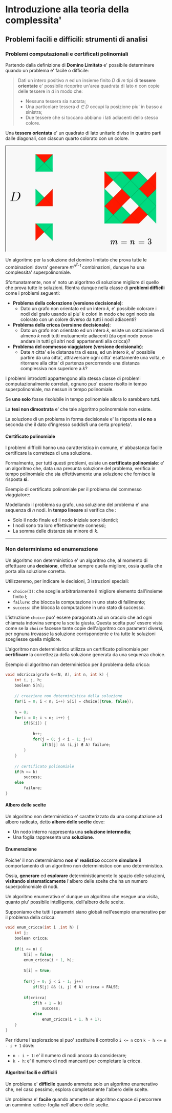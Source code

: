 # Introduzione alla teoria della complessita'

## Problemi facili e difficili: strumenti di analisi

### Problemi computazionali e certificati polinomiali

Partendo dalla definizione di **Domino Limitato** e' possibile determinare quando un problema e' facile o difficile:
> Dati un intero positivo _n_ ed un insieme finito _D_ di _m_ tipi di **tessere orientate** e' possibile ricoprire un'area quadrata di lato _n_ con copie delle tessere in _d_ in modo che:
> * Nessuna tessera sia ruotata;
> * Una particolare tessera _d ∈ D_ occupi la posizione piu' in basso a sinistra;
> * Due tessere che si toccano abbiano i lati adiacenti dello stesso colore.

Una **tessera orientata** e' un quadrato di lato unitario diviso in quattro parti dalle diagonali, con ciascun quarto colorato con un colore.

![M11_domino_limitato](md_resources/M11_domino_limitato.png)

Un algoritmo per la soluzione del domino limitato che prova tutte le combinazioni dovra' generare _m<sup>n<sup>2</sup>-1</sup>_ combinazioni, dunque ha una complessita' superpolinomiale.

Sfortunatamente, non e' noto un algoritmo di soluzione migliore di quello che prova tutte le soluzioni. Rientra dunque nella classe di **problemi difficili** come i problemi seguenti:
* **Problema della colorazione (versione decisionale)**:
  * Dato un grafo non orientato ed un intero _k_, e' possibile colorare i nodi del grafo usando al piu' _k_ colori in modo che ogni nodo sia colorato con un colore diverso da tutti i nodi adiacenti?
* **Problema della cricca (versione decisionale)**:
  * Dato un grafo non orientato ed un intero _k_, esiste un sottoinsieme di almeno _k_ nodi tutti mutuamente adiacenti (da ogni nodo posso andare in tutti gli altri nodi appartenenti alla cricca)?
* **Problema del commesso viaggiatore (versione decisionale)**:
  * Date _n_ citta' e le distanze tra di esse, ed un intero _k_, e' possibile partire da una citta', attraversare ogni citta' esattamente una volta, e ritornare alla citta' di partenza percorrendo una distanza complessiva non superiore a _k_?

I problemi introdotti appartengono alla stessa classe di problemi computazionalmente correlati, ognuno puo' essere risolto in tempo superpolinomiale, ma nessun in tempo polinomiale.

Se **uno solo** fosse risolubile in tempo polinomiale allora lo sarebbero tutti.

La **tesi non dimostrata** e' che tale algoritmo polinommiale non esiste.

La soluzione di un problema in forma decisionale e' la risposta **si o no** a seconda che il dato d'ingresso soddisfi una certa proprieta'.

#### Certificato polinomiale
I problemi difficili hanno una caratteristica in comune, e' abbastanza facile certificare la corretteza di una soluzione.

Formalmente, per tutti questi problemi, esiste un **certificato polinomiale**: e' un algoritmo che, data una presunta soluzione del problema, verifica in tempo polinomiale che sia effettivamente una soluzione che fornisce la risposta **si**.

Esempio di certificato polinomiale per il problema del commesso viaggiatore:

Modellando il problema su grafo, una soluzione del problema e' una sequenza di _n_ nodi.
In **tempo lineare** si verifica che :
* Solo il nodo finale ed il nodo iniziale sono identici;
* I nodi sono tra loro effettivamente connessi;
* La somma delle distanze sia minore di _k_.

___

### Non determinismo ed enumerazione

Un algoritmo non deterministico e' un algoritmo che, al momento di effettuare una **decisione**, effettua sempre quella migliore, ossia quella che porta alla soluzione corretta.

Utilizzeremo, per indicare le decisioni, 3 istruzioni speciali:
* `choice(I)`: che sceglie arbitrariamente il migliore elemento dall'insieme finito _I_;
* `failure`: che blocca la computazione in uno stato di fallimento;
* `success`: che blocca la computazione in uno stato di successo.

L'istruzione `choice` puo' essere paragonata ad un oracolo che ad ogni chiamata indovina sempre la scelta giusta. Questa scelta puo' essere vista come se la `choice` facesse tante copie dell'algoritmo con parametri diversi, per ognuna trovasse la soluzione corrispondente e tra tutte le soluzioni scegliesse quella migliore.


L'algoritmo non deterministico utilizza un certificato polinomiale per **certificare** la correttezza della soluzione generata da una sequenza choice.

Esempio di algoritmo non deterministico per il problema della cricca:
```C
void ndcricca(grafo G=(N, A), int n, int k) {
    int i, j, h;
    boolean S[n];

    // creazione non deterministica della soluzione
    for(i = 0; i < n; i++) S[i] = choice({true, false});

    h = 0;
    for(i = 0; i < n; i++) {
        if(S[i]) {
        
            h++;
            for(j = 0; j < i - 1; j++)
                if(S[j] && (i,j) ∉ A) failure;
        }
    }

    // certificato polinomiale
    if(h >= k)
        success;
    else
        failure;
}
```

#### Albero delle scelte
Un algoritmo non deterministico e' caratterizzato da una computazione ad albero radicato, detto **albero delle scelte** dove:
* Un nodo interno rappresenta una **soluzione intermedia**;
* Una foglia rappresenta una **soluzione**.

#### Enumerazione
Poiche' il non determinismo **non e' realistico** occorre **simulare** il comportamento di un algoritmo non deterministico con uno deterministico.

Ossia, **generare** ed **esplorare** deterministicamente lo spazio delle soluzioni, **visitando sistematicamente** l'albero delle scelte che ha un numero superpolinomiale di nodi.

Un algoritmo enumerativo e' dunque un algoritmo che esegue una visita, quanto piu' possibile intelligente, dell'albero delle scelte.

Supponiamo che tutti i parametri siano globali nell'esempio enumerativo per il problema della cricca:
```C
void enum_cricca(int i ,int h) {
    int j;
    boolean cricca;

    if(i <= n) {
        S[i] = false;
        enum_cricca(i + 1, h);

        S[i] = true;

        for(j = 0; j < i - 1; j++)
            if(S[j] && (i, j) ∉ A) cricca = FALSE;

        if(cricca)
            if(h + 1 = k)
                success;
            else 
                enum_cricca(i + 1, h + 1);
    }
}
```

Per ridurre l'esplorazione si puo' sostituire il controllo `i <= n` con `k - h <= n - i + 1` dove:
* `n - i + 1`: e' il numero di nodi ancora da considerare;
* `k - h`: e' il numero di nodi mancanti per completare la cricca.

#### Algoritmi facili e difficili
Un problema e' **difficile** quando ammette solo un algoritmo enumerativo che, nel caso pessimo, esplora completamente l'albero delle scelte.

Un problema e' **facile** quando ammette un algoritmo capace di percorrere un cammino radice-foglia nell'albero delle scelte.   